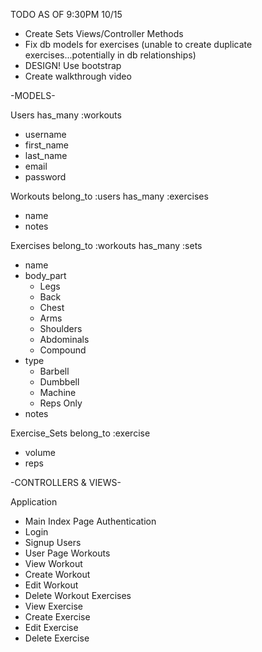 TODO AS OF 9:30PM 10/15

- Create Sets Views/Controller Methods
- Fix db models for exercises (unable to create duplicate exercises...potentially in db relationships)
- DESIGN! Use bootstrap
- Create walkthrough video


-MODELS-

Users
has_many :workouts

  - username
  - first_name
  - last_name
  - email
  - password

Workouts
belong_to :users
has_many :exercises
  - name
  - notes

Exercises
belong_to :workouts
has_many :sets
  - name
  - body_part
    - Legs
    - Back
    - Chest
    - Arms
    - Shoulders
    - Abdominals
    - Compound
  - type
    - Barbell
    - Dumbbell
    - Machine
    - Reps Only
  - notes

Exercise_Sets
belong_to :exercise
  - volume
  - reps


-CONTROLLERS & VIEWS-

Application
  - Main Index Page
Authentication
  - Login
  - Signup
Users
  - User Page
Workouts
  - View Workout
  - Create Workout
  - Edit Workout
  - Delete Workout
Exercises
  - View Exercise
  - Create Exercise
  - Edit Exercise
  - Delete Exercise
